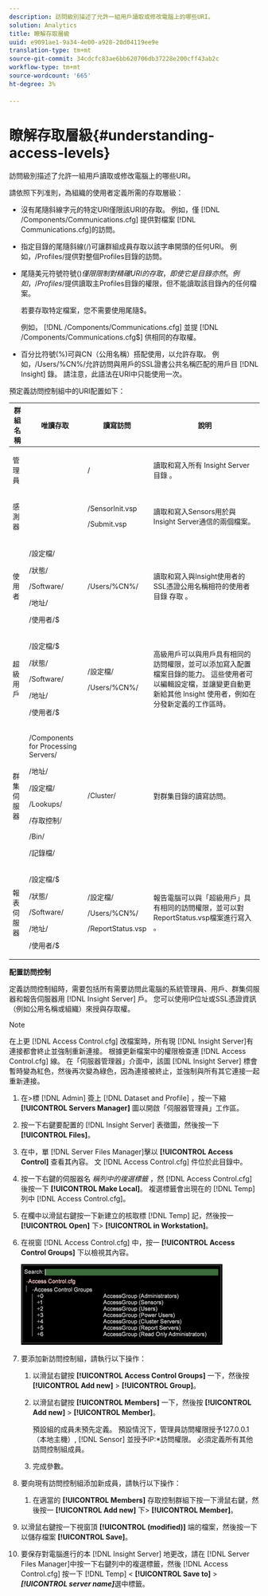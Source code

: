 ```yaml
---
description: 訪問級別描述了允許一組用戶讀取或修改電腦上的哪些URI。
solution: Analytics
title: 瞭解存取層級
uuid: e9091ae1-9a34-4e00-a928-20d04119ee9e
translation-type: tm+mt
source-git-commit: 34cdcfc83ae6bb620706db37228e200cff43ab2c
workflow-type: tm+mt
source-wordcount: '665'
ht-degree: 3%

---
```



# 瞭解存取層級{#understanding-access-levels}

訪問級別描述了允許一組用戶讀取或修改電腦上的哪些URI。

請依照下列准則，為組織的使用者定義所需的存取層級：

* 沒有尾隨斜線字元的特定URI僅限該URI的存取。 例如，僅 [!DNL /Components/Communications.cfg] 提供對檔案 [!DNL Communications.cfg]的訪問。

* 指定目錄的尾隨斜線(/)可讓群組成員存取以該字串開頭的任何URI。 例如，/Profiles/提供對整個Profiles目錄的訪問。
* 尾隨美元符號符號($)僅限限制對精確URI的存取，即使它是目錄亦然。 例如，/Profiles/$提供讀取主Profiles目錄的權限，但不能讀取該目錄內的任何檔案。

   若要存取特定檔案，您不需要使用尾隨$。

   例如， [!DNL /Components/Communications.cfg] 並提 [!DNL /Components/Communications.cfg$] 供相同的存取權。

* 百分比符號(%)可與CN（公用名稱）搭配使用，以允許存取。 例如，/Users/%CN%/允許訪問與用戶的SSL證書公共名稱匹配的用戶目 [!DNL Insight] 錄。 請注意，此語法在URI中只能使用一次。

預定義訪問控制組中的URI配置如下：

<table id="table_8E6FDD741BF24E2DAD96A2919FAE6C7F"> 
 <thead> 
  <tr> 
   <th colname="col1" class="entry"> 群組名稱 </th> 
   <th colname="col2" class="entry"> 唯讀存取 </th> 
   <th colname="col3" class="entry"> 讀寫訪問 </th> 
   <th colname="col4" class="entry"> 說明 </th> 
  </tr> 
 </thead>
 <tbody> 
  <tr> 
   <td colname="col1"> <p>管理員 </p> </td> 
   <td colname="col2"> </td> 
   <td colname="col3"> <p>/ </p> </td> 
   <td colname="col4"> <p>讀取和寫入所有 <span class="keyword"> Insight Server目錄</span> 。 </p> </td> 
  </tr> 
  <tr> 
   <td colname="col1"> <p>感測器 </p> </td> 
   <td colname="col2"> </td> 
   <td colname="col3"> <p>/SensorInit.vsp </p> <p>/Submit.vsp </p> </td> 
   <td colname="col4"> <p>讀取和寫入Sensors用於與 <span class="wintitle"> Insight Server通信的兩個檔案</span><span class="keyword"></span>。 </p> </td> 
  </tr> 
  <tr> 
   <td colname="col1"> <p>使用者 </p> </td> 
   <td colname="col2"> <p>/設定檔/ </p> <p>/狀態/ </p> <p>/Software/ </p> <p>/地址/ </p> <p>/使用者/$ </p> </td> 
   <td colname="col3"> /Users/%CN%/ </td> 
   <td colname="col4"> <p>讀取和寫入與Insight使用者的SSL憑證公用名稱相符的使用者目錄 <span class="keyword"> 存取</span> 。 </p> </td> 
  </tr> 
  <tr> 
   <td colname="col1"> <p>超級用戶 </p> </td> 
   <td colname="col2"> <p>/設定檔/$ </p> <p>/狀態/ </p> <p>/Software/ </p> <p>/地址/ </p> <p>/使用者/$ </p> </td> 
   <td colname="col3"> <p>/設定檔/ </p> <p>/Users/%CN%/ </p> </td> 
   <td colname="col4"> <p>高級用戶可以與用戶具有相同的訪問權限，並可以添加寫入配置檔案目錄的能力。 這些使用者可以編輯設定檔，並讓變更自動更新給其他 <span class="keyword"> Insight</span> 使用者，例如在分發新定義的工作區時。 </p> </td> 
  </tr> 
  <tr> 
   <td colname="col1"> <p>群集伺服器 </p> </td> 
   <td colname="col2"> <p>/Components for Processing Servers/ </p> <p>/地址/ </p> <p>/設定檔/ </p> <p>/Lookups/ </p> <p>/存取控制/ </p> <p>/Bin/ </p> <p>/記錄檔/ </p> </td> 
   <td colname="col3"> <p>/Cluster/ </p> </td> 
   <td colname="col4"> <p>對群集目錄的讀寫訪問。 </p> </td> 
  </tr> 
  <tr> 
   <td colname="col1"> <p>報表伺服器 </p> </td> 
   <td colname="col2"> <p>/設定檔/$ </p> <p>/狀態/ </p> <p>/Software/ </p> <p>/地址/ </p> <p>/使用者/$ </p> </td> 
   <td colname="col3"> <p>/設定檔/ </p> <p>/Users/%CN%/ </p> <p>/ReportStatus.vsp </p> </td> 
   <td colname="col4"> <p>報告電腦可以與「超級用戶」具有相同的訪問權限，並可以對 <span class="filepath"> ReportStatus.vsp檔案進行寫入</span> 。 </p> </td> 
  </tr> 
 </tbody> 
</table>

**配置訪問控制**

定義訪問控制組時，需要包括所有需要訪問此電腦的系統管理員、用戶、群集伺服器和報告伺服器用 [!DNL Insight Server] 戶。 您可以使用IP位址或SSL憑證資訊（例如公用名稱或組織）來授與存取權。

>[!NOTE]
>
>在上更 [!DNL Access Control.cfg] 改檔案時，所有現 [!DNL Insight Server]有連接都會終止並強制重新連接。 根據更新檔案中的權限檢查連 [!DNL Access Control.cfg] 線。 在「伺服器管理器」介面中，該圖 [!DNL Insight Server] 標會暫時變為紅色，然後再次變為綠色，因為連接被終止，並強制與所有其它連接一起重新連接。

1. 在>標 [!DNL Admin] 簽上 [!DNL Dataset and Profile] ，按一下縮 **[!UICONTROL Servers Manager]** 圖以開啟「伺服器管理員」工作區。

1. 按一下右鍵要配置的 [!DNL Insight Server] 表徵圖，然後按一下 **[!UICONTROL Files]**。

1. 在中，單 [!DNL Server Files Manager]擊以 **[!UICONTROL Access Control]** 查看其內容。 文 [!DNL Access Control.cfg] 件位於此目錄中。

1. 按一下右鍵的伺服器名 *稱列中的複選標籤* ，然 [!DNL Access Control.cfg] 後按一下 **[!UICONTROL Make Local]**。 複選標籤會出現在的 [!DNL Temp] 列中 [!DNL Access Control.cfg]。

1. 在欄中以滑鼠右鍵按一下新建立的核取標 [!DNL Temp] 記，然後按一 **[!UICONTROL Open]** 下> **[!UICONTROL in Workstation]**。

1. 在視窗 [!DNL Access Control.cfg] 中，按一 **[!UICONTROL Access Control Groups]** 下以檢視其內容。

   ![](assets/access_ctrl_cfg.png)

1. 要添加新訪問控制組，請執行以下操作：

   1. 以滑鼠右鍵按 **[!UICONTROL Access Control Groups]** 一下，然後按 **[!UICONTROL Add new]** > **[!UICONTROL Group]**。

   1. 以滑鼠右鍵按 **[!UICONTROL Members]** 一下，然後按 **[!UICONTROL Add new]** > **[!UICONTROL Member]**。

      預設組的成員未預先定義。 預設情況下，管理員訪問權限授予127.0.0.1（本地主機）, [!DNL Sensor] 並授予IP:*訪問權限。 必須定義所有其他訪問控制組成員。

   1. 完成參數。

1. 要向現有訪問控制組添加新成員，請執行以下操作：

   1. 在適當的 **[!UICONTROL Members]** 存取控制群組下按一下滑鼠右鍵，然後按一 **[!UICONTROL Add new]** 下> **[!UICONTROL Member]**。

1. 以滑鼠右鍵按一下視窗頂 **[!UICONTROL (modified)]** 端的檔案，然後按一下以儲存檔案 **[!UICONTROL Save]**。

1. 要保存對電腦進行的本 [!DNL Insight Server] 地更改，請在 [!DNL Server Files Manager]中按一下右鍵列中的複選標籤，然後 [!DNL Access Control.cfg] 按一下 [!DNL Temp] &lt; **[!UICONTROL Save to]** > ***[!UICONTROL server name]***&#x200B;選中標籤。


